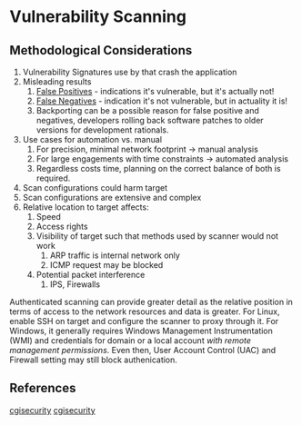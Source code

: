 # Vulnerability Scanning

## Methodological Considerations

1. Vulnerability Signatures use by that crash the application
2. Misleading results
	1. [False Positives](https://www.cgisecurity.com/questions/falsepositive.shtml) - indications it's vulnerable, but it's actually not!
	2. [False Negatives](https://www.cgisecurity.com/questions/falsenegative.shtml) - indication it's not vulnerable, but in actuality it is!
	3. Backporting can be a possible reason for false positive and negatives, developers rolling back software patches to older versions for development rationals.
3. Use cases for automation vs. manual
	1. For precision, minimal network footprint -> manual analysis
	2. For large engagements with time constraints -> automated analysis
	3. Regardless costs time, planning on the correct balance of both is required.
4. Scan configurations could harm target
5. Scan configurations are extensive and complex
6. Relative location to target affects:
	1. Speed 
	2. Access rights
	3. Visibility of target such that methods used by scanner would not work
		1. ARP traffic is internal network only
		2. ICMP request may be blocked
	4. Potential packet interference
		1. IPS, Firewalls

Authenticated scanning can provide greater detail as the relative position in terms of access to the network resources and data is greater. For Linux, enable SSH on target and configure the scanner to proxy through it. For Windows, it generally requires Windows Management Instrumentation (WMI) and credentials for domain or a local account *with remote management permissions*. Even then, User Account Control (UAC) and Firewall setting may still block authenication.



## References

[cgisecurity](https://www.cgisecurity.com/questions/falsepositive.shtml)
[cgisecurity](https://www.cgisecurity.com/questions/falsenegative.shtml)